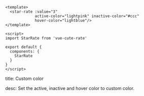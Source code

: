 ```vue
<template>
  <star-rate :value="3"
             active-color="lightpink" inactive-color="#ccc"
             hover-color="lightblue"/>
</template>

<script>
import StarRate from 'vue-cute-rate'

export default {
  components: {
    StarRate
  }
}
</script>
```
<!-- title-start -->

title: Custom color

<!-- title-stop -->

<!-- desc-start -->

desc: Set the active, inactive and hover color to custom color.

<!-- desc-stop -->
